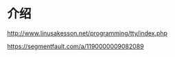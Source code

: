 # 介绍

<http://www.linusakesson.net/programming/tty/index.php>

<https://segmentfault.com/a/1190000009082089>

